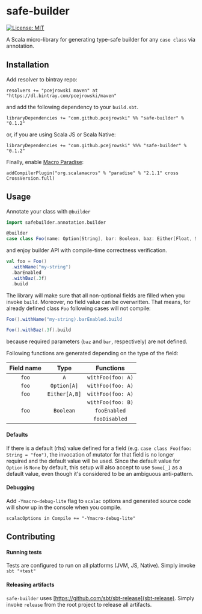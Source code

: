 # safe-builder

[![License: MIT](https://img.shields.io/badge/License-MIT-yellow.svg)](https://opensource.org/licenses/MIT)

A Scala micro-library for generating type-safe builder for any `case class` via annotation.

## Installation
Add resolver to bintray repo:
```
resolvers += "pcejrowski maven" at "https://dl.bintray.com/pcejrowski/maven"
```
and add the following dependency to your `build.sbt`.
```
libraryDependencies += "com.github.pcejrowski" %% "safe-builder" % "0.1.2"
```
or, if you are using Scala JS or Scala Native:
```
libraryDependencies += "com.github.pcejrowski" %%% "safe-builder" % "0.1.2"
```
Finally, enable [Macro Paradise](https://docs.scala-lang.org/overviews/macros/paradise.html):
```
addCompilerPlugin("org.scalamacros" % "paradise" % "2.1.1" cross CrossVersion.full)
```

## Usage
Annotate your class with `@builder`
```scala
import safebuilder.annotation.builder

@builder
case class Foo(name: Option[String], bar: Boolean, baz: Either[Float, String])
```
and enjoy builder API with compile-time correctness verification.
```scala
val foo = Foo()
  .withName("my-string")
  .barEnabled
  .withBaz(.3f)
  .build
``` 
The library will make sure that all non-optional fields are filled when you invoke `build`. Moreover, no field value can be overwritten.
That means, for already defined class `Foo` following cases will not compile:
```scala
Foo().withName("my-string).barEnabled.build
```
```scala
Foo().withBaz(.3f).build
```
because required parameters (`baz` and `bar`, respectively) are not defined.

Following functions are generated depending on the type of the field:

|  Field name  |      Type     |     Functions     |
|:------------:|:-------------:|:-----------------:|
| `foo`        | `A`           | `withFoo(foo: A)` |
| `foo`        | `Option[A]`   | `withFoo(foo: A)` |
| `foo`        | `Either[A,B]` | `withFoo(foo: A)` |
|              |               | `withFoo(foo: B)` |
| `foo`        | `Boolean`     | `fooEnabled`      |
|              |               | `fooDisabled`     |

#### Defaults
If there is a default (rhs) value defined for a field (e.g. `case class Foo(foo: String = "foo")`,
the invocation of mutator for that field is no longer required and the default value will be used.
Since the default value for `Option` is `None` by default, this setup will also accept to use `Some[_]`
as a default value, even though it's considered to be an ambiguous anti-pattern.

#### Debugging
Add `-Ymacro-debug-lite` flag to `scalac` options and generated source code will show up in the console when you compile.
```
scalacOptions in Compile += "-Ymacro-debug-lite"
```

## Contributing

#### Running tests
Tests are configured to run on all platforms (JVM, JS, Native). Simply invoke `sbt "+test"`

#### Releasing artifacts
`safe-builder` uses [https://github.com/sbt/sbt-release](sbt-release). Simply invoke `release` from the root project to release all artifacts.